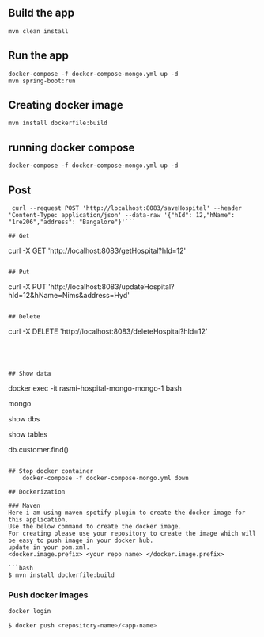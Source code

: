 ## Build the app

``` 
mvn clean install
```

## Run the app

``` 
docker-compose -f docker-compose-mongo.yml up -d
mvn spring-boot:run

```
## Creating docker image

```
mvn install dockerfile:build

```
## running docker compose

``` 
docker-compose -f docker-compose-mongo.yml up -d

```


## Post

``` 
 curl --request POST 'http://localhost:8083/saveHospital' --header 'Content-Type: application/json' --data-raw '{"hId": 12,"hName": "1re206","address": "Bangalore"}'```

## Get 

``` 
curl -X GET 'http://localhost:8083/getHospital?hId=12' 
```

## Put

``` 
curl -X PUT 'http://localhost:8083/updateHospital?hId=12&hName=Nims&address=Hyd'
```

## Delete

```
curl -X DELETE 'http://localhost:8083/deleteHospital?hId=12' 
```




## Show data

```
docker exec -it  rasmi-hospital-mongo-mongo-1 bash

mongo

show dbs

show tables

db.customer.find()

```

## Stop docker container
    docker-compose -f docker-compose-mongo.yml down

## Dockerization

### Maven 
Here i am using maven spotify plugin to create the docker image for this application.
Use the below command to create the docker image.
For creating please use your repository to create the image which will be easy to push image in your docker hub.
update in your pom.xml.
<docker.image.prefix> <your repo name> </docker.image.prefix>

```bash
$ mvn install dockerfile:build
```

### Push docker images

```bash
docker login

$ docker push <repository-name>/<app-name>

```

